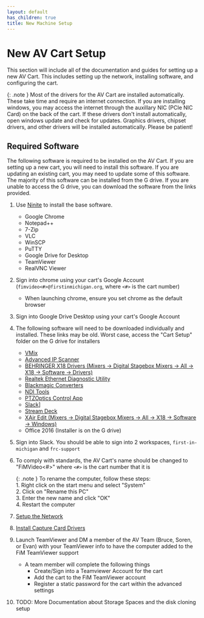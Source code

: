 ```yaml
---
layout: default
has_children: true
title: New Machine Setup
---
```


# New AV Cart Setup
This section will include all of the documentation and guides for setting up a new AV Cart.  This includes setting up the network, installing software, and configuring the cart.

{: .note }
Most of the drivers for the AV Cart are installed automatically.  These take time and require an internet connection. If you are installing windows, you may access the internet through the auxillary NIC (PCIe NIC Card) on the back of the cart.  If these drivers don't install automatically, open windows update and check for updates.  Graphics drivers,
chipset drivers, and other drivers will be installed automatically.  Please be patient!

## Required Software
The following software is required to be installed on the AV Cart.  If you are setting up a new cart, you will need to install this software.  If you are updating an existing cart, you may need to update some of this software.  The majority of this software can be installed from the G drive.  If you are unable to access the G drive, you can download the software from the links provided.

1. Use [Ninite](https://ninite.com/) to install the base software.
   - Google Chrome
   - Notepad++
   - 7-Zip
   - VLC
   - WinSCP
   - PuTTY
   - Google Drive for Desktop
   - TeamViewer
   - RealVNC Viewer
2. Sign into chrome using your cart's Google Account (`fimvideo<#>@firstinmichigan.org`, where `<#>` is the cart number)
    - When launching chrome, ensure you set chrome as the default browser
3. Sign into Google Drive Desktop using your cart's Google Account
4. The following software will need to be downloaded individually and installed. These links may be old.  Worst case, access the "Cart Setup" folder on the G drive for installers
    - [VMix](https://www.vmix.com/software/download.aspx)
    - [Advanced IP Scanner](https://www.advanced-ip-scanner.com/download/)
    - [BEHRINGER X18 Drivers (Mixers -> Digital Stagebox Mixers -> All -> X18 -> Software -> Drivers)](https://www.behringer.com/downloads.html)
    - [Realtek Ethernet Diagnostic Utility](https://www.techspot.com/drivers/driver/file/information/18001/)
    - [Blackmagic Converters](https://www.blackmagicdesign.com/support/family/broadcast-and-atem-converters)
    - [NDI Tools](https://www.newtek.com/ndi/tools/)
    - [PTZOptics Control App](https://ptzoptics.com/ptz-app/)
    - [Slack](https://slack.com/downloads/windows)]
    - [Stream Deck](https://www.elgato.com/en/downloads)
    - [XAir Edit (Mixers -> Digital Stagebox Mixers -> All -> X18 -> Software -> Windows)](https://www.behringer.com/downloads.html)
    - Office 2016 (Installer is on the G drive)

5. Sign into Slack.  You should be able to sign into 2 workspaces, `first-in-michigan` and `frc-support`

6. To comply with standards, the AV Cart's name should be changed to "FiMVideo<#>" where `<#>` is the cart number that it is

    {: .note }
    To rename the computer, follow these steps: <br/>
        1. Right click on the start menu and select "System" <br/>
        2. Click on "Rename this PC" <br/>
        3. Enter the new name and click "OK" <br/>
        4. Restart the computer <br/>

7. [Setup the Network](./realtek-network-vlans)
8. [Install Capture Card Drivers](./capture-card-drivers)
9. Launch TeamViewer and DM a member of the AV Team (Bruce, Soren, or Evan) with your TeamViewer info to have the computer added to the FiM TeamViewer support
    - A team member will complete the following things
        - Create/Sign into a Teamviewer Account for the cart
        - Add the cart to the FiM TeamViewer account
        - Register a static password for the cart within the advanced settings

10. TODO: More Documentation about Storage Spaces and the disk cloning setup
